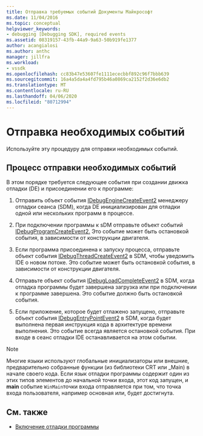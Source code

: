 ```yaml
---
title: Отправка требуемых событий Документы Майкрософт
ms.date: 11/04/2016
ms.topic: conceptual
helpviewer_keywords:
- debugging [Debugging SDK], required events
ms.assetid: 08319157-43fb-44a9-9a63-50b919fe1377
author: acangialosi
ms.author: anthc
manager: jillfra
ms.workload:
- vssdk
ms.openlocfilehash: cc83b47e53607fe1111ececbbf892c96f7bbb639
ms.sourcegitcommit: 16a4a5da4a4fd795b46a0869ca2152f2d36e6db2
ms.translationtype: MT
ms.contentlocale: ru-RU
ms.lasthandoff: 04/06/2020
ms.locfileid: "80712994"
---
```

# <a name="send-the-required-events"></a>Отправка необходимых событий
Используйте эту процедуру для отправки необходимых событий.

## <a name="process-for-sending-required-events"></a>Процесс отправки необходимых событий
 В этом порядке требуется следующее события при создании движка отладки (DE) и присоединении его к программе:

1. Отправить объект события [IDebugEngineCreateEvent2](../../extensibility/debugger/reference/idebugenginecreateevent2.md) менеджеру отладки сеанса (SDM), когда DE инициализирован для отладки одной или нескольких программ в процессе.

2. При подключении программы к sDM отправьте объект событий [IDebugProgramCreateEvent2.](../../extensibility/debugger/reference/idebugprogramcreateevent2.md) Это событие может быть остановкой события, в зависимости от конструкции двигателя.

3. Если программа присоединена к запуску процесса, отправьте объект события [IDebugThreadCreateEvent2](../../extensibility/debugger/reference/idebugthreadcreateevent2.md) в SDM, чтобы уведомить IDE о новом потоке. Это событие может быть остановкой события, в зависимости от конструкции двигателя.

4. Отправьте объект события [IDebugLoadCompleteEvent2](../../extensibility/debugger/reference/idebugloadcompleteevent2.md) в SDM, когда отладка программы будет завершена загрузка или при подключении к программе завершена. Это событие должно быть остановкой события.

5. Если приложение, которое будет отлажено запущено, отправьте объект события [IDebugEntryPointEvent2](../../extensibility/debugger/reference/idebugentrypointevent2.md) в SDM, когда будет выполнена первая инструкция кода в архитектуре времени выполнения. Это событие всегда является остановкой события. При входе в сеанс отладки IDE останавливается на этом событии.

> [!NOTE]
> Многие языки используют глобальные инициализаторы или внешние, предварительно собранные функции (из библиотеки CRT или _Main) в начале своего кода. Если язык отладки программы содержит один из этих типов элементов до начальной точки входа, этот код запущен, и **main** событие `WinMain`точки входа отправляется при том, что точка входа пользователя, например основная или, будет достигнута.

## <a name="see-also"></a>См. также
- [Включение отладки программы](../../extensibility/debugger/enabling-a-program-to-be-debugged.md)
